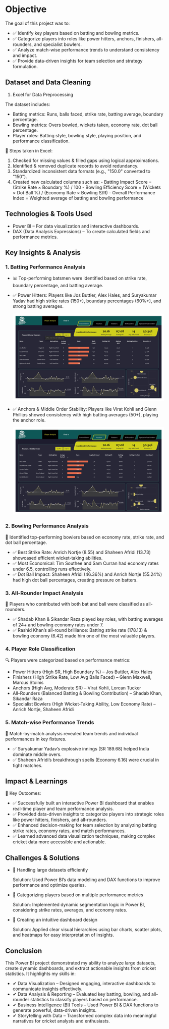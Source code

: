 # Objective

The goal of this project was to:
- ✅ Identify key players based on batting and bowling metrics.
- ✅ Categorize players into roles like power hitters, anchors, finishers, all-rounders, and specialist bowlers.
- ✅ Analyze match-wise performance trends to understand consistency and impact.
- ✅ Provide data-driven insights for team selection and strategy formulation.

## Dataset and Data Cleaning

1. Excel for Data Preprocessing

The dataset includes:

- Batting metrics: Runs, balls faced, strike rate, batting average, boundary percentage.
- Bowling metrics: Overs bowled, wickets taken, economy rate, dot ball percentage.
- Player roles: Batting style, bowling style, playing position, and performance classification.

📌 Steps taken in Excel:

1. Checked for missing values & filled gaps using logical approximations.
2. Identified & removed duplicate records to avoid redundancy.
3. Standardized inconsistent data formats (e.g., "150.0" converted to "150").
4. Created new calculated columns such as:
       - Batting Impact Score = (Strike Rate × Boundary %) / 100
       - Bowling Efficiency Score = (Wickets × Dot Ball %) / (Economy Rate × Bowling S/R)
       - Overall Performance Index = Weighted average of batting and bowling performance

## Technologies & Tools Used
- Power BI – For data visualization and interactive dashboards.
- DAX (Data Analysis Expressions) – To create calculated fields and performance metrics.

## Key Insights & Analysis

### 1. Batting Performance Analysis

- 📊 Top-performing batsmen were identified based on strike rate, boundary percentage, and batting average.
- ✅ Power Hitters: Players like Jos Buttler, Alex Hales, and Suryakumar Yadav had high strike rates (150+), boundary percentages (60%+), and strong batting averages.
  
  ![Power Hitters](/Power_Hitters.jpg)
  
- ✅ Anchors & Middle Order Stability: Players like Virat Kohli and Glenn Phillips showed consistency with high batting averages (50+), playing the anchor role.

  ![Anchors](/Anchors.jpg)

### 2. Bowling Performance Analysis

🎯 Identified top-performing bowlers based on economy rate, strike rate, and dot ball percentage.
- ✅ Best Strike Rate: Anrich Nortje (8.55) and Shaheen Afridi (13.73) showcased efficient wicket-taking abilities.
- ✅ Most Economical: Tim Southee and Sam Curran had economy rates under 6.5, controlling runs effectively.
- ✅ Dot Ball Impact: Shaheen Afridi (46.36%) and Anrich Nortje (55.24%) had high dot ball percentages, creating pressure on batters.

### 3. All-Rounder Impact Analysis

🌟 Players who contributed with both bat and ball were classified as all-rounders.
- ✅ Shadab Khan & Sikandar Raza played key roles, with batting averages of 24+ and bowling economy rates under 7.
- ✅ Rashid Khan’s all-round brilliance: Batting strike rate (178.13) & bowling economy (6.42) made him one of the most valuable players.

### 4. Player Role Classification

🔍 Players were categorized based on performance metrics:

- Power Hitters (High SR, High Boundary %) – Jos Buttler, Alex Hales
- Finishers (High Strike Rate, Low Avg Balls Faced) – Glenn Maxwell, Marcus Stoinis
- Anchors (High Avg, Moderate SR) – Virat Kohli, Lorcan Tucker
- All-Rounders (Balanced Batting & Bowling Contribution) – Shadab Khan, Sikandar Raza
- Specialist Bowlers (High Wicket-Taking Ability, Low Economy Rate) – Anrich Nortje, Shaheen Afridi

### 5. Match-wise Performance Trends

📌 Match-by-match analysis revealed team trends and individual performances in key fixtures.
- ✅ Suryakumar Yadav’s explosive innings (SR 189.68) helped India dominate middle overs.
- ✅ Shaheen Afridi’s breakthrough spells (Economy 6.16) were crucial in tight matches.

## Impact & Learnings

🚀 Key Outcomes:
- ✅ Successfully built an interactive Power BI dashboard that enables real-time player and team performance analysis.
- ✅ Provided data-driven insights to categorize players into strategic roles like power hitters, finishers, and all-rounders.
- ✅ Enhanced decision-making for team selection by analyzing batting strike rates, economy rates, and match performances.
- ✅ Learned advanced data visualization techniques, making complex cricket data more accessible and actionable.

## Challenges & Solutions

- 🔴 Handling large datasets efficiently

   Solution: Used Power BI’s data modeling and DAX functions to improve performance and optimize queries.
  
- 🔴 Categorizing players based on multiple performance metrics

   Solution: Implemented dynamic segmentation logic in Power BI, considering strike rates, averages, and economy rates.
  
- 🔴 Creating an intuitive dashboard design

   Solution: Applied clear visual hierarchies using bar charts, scatter plots, and heatmaps for easy interpretation of insights.

## Conclusion

This Power BI project demonstrated my ability to analyze large datasets, create dynamic dashboards, and extract actionable insights from cricket statistics. It highlights my skills in:

- ✔ Data Visualization – Designed engaging, interactive dashboards to communicate insights effectively.
- ✔ Data Analysis & Reporting – Evaluated key batting, bowling, and all-rounder statistics to classify players based on performance.
- ✔ Business Intelligence (BI) Tools – Used Power BI & DAX functions to generate powerful, data-driven insights.
- ✔ Storytelling with Data – Transformed complex data into meaningful narratives for cricket analysts and enthusiasts.
